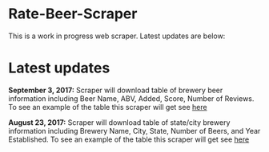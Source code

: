 # Rate-Beer-Scraper

This is a work in progress web scraper. Latest updates are below:

# Latest updates

**September 3, 2017:** Scraper will download table of brewery beer information including Beer Name, ABV, Added, Score, Number of Reviews. To see an example of the table this scraper will get see [here](https://www.ratebeer.com/brewers/avondale-brewing-company/12890/)


**August 23, 2017:** Scraper will download table of state/city brewery information including Brewery Name, City, State, Number of Beers, and Year Established. To see an example of the table this scraper will get see [here](https://www.ratebeer.com/breweries/colorado/6/213/)
